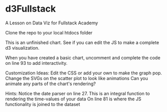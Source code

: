 # d3Fullstack
A Lesson on Data Viz for Fullstack Academy

Clone the repo to your local htdocs folder

This is an unfinished chart. See if you can edit the JS to make a complete d3 visualization.

When you have created a basic chart, uncomment and complete the code on line 93 to add interactivity. 

Customization Ideas: 
  Edit the CSS or add your own to make the graph pop.
  Change the SVGs on the scatter plot to look like animations
  Can you animate any parts of the chart's rendering?

Hints:
  Notice the date parser on line 27. This is an integral function to rendering the time-values of your data
  On line 81 is where the JS functionality is joined to the dataset
  
